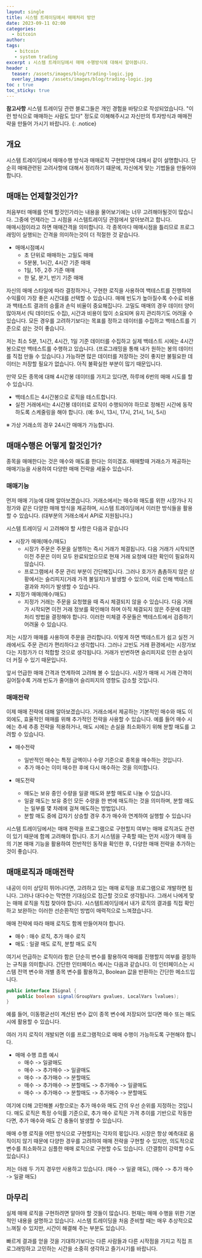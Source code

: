 ```yaml
---
layout: single
title: 시스템 트레이딩에서 매매처리 방안
date: 2023-09-11 02:00
categories: 
  - bitcoin
author: 
tags: 
   - bitcoin
   - system trading
excerpt : 시스템 트레이딩에서 매매 수행방식에 대해서 알아봅니다.
header :
  teaser: /assets/images/blog/trading-logic.jpg
  overlay_image: /assets/images/blog/trading-logic.jpg
toc : true  
toc_sticky: true
---
```


**참고사항** 시스템 트레이딩 관련 블로그들은 개인 경험을 바탕으로 작성되었습니다. "이런 방식으로 매매하는 사람도 있다" 정도로 이해해주시고 자신만의 투자방식과 매매전략을 만들어 가시기 바랍니다.
{: .notice} 

## 개요

시스템 트레이딩에서 매매수행 방식과 매매로직 구현방안에 대해서 같이 설명합니다.
단순히 매매관련된 고려사항에 대해서 정리하기 떄문에, 자신에게 맞는 기법들을 만들어야합니다.


## 매매는 언제할것인가?

처음부터 매매를 언제 할것인가라는 내용을 물어보기에는 너무 고려해야될것이 많습니다.
그중에 언제라는 그 시점을 시스템트레이딩 관점에서 알아보려고 합니다.  
매매시점이라고 하면 매매간격을 의미합니다. 각 종목마다 매매시점을 틀리므로 프로그래밍이 실행되는 간격을 의미하는것이 더 적절한 것 같습니다.

- 매매시점예시
  - 초 단위로 매매하는 고밀도 매매
  - 5분봉, 1시간, 4시간 기준 매매
  - 1일, 1주, 2주 기준 매매
  - 한 달, 분기, 반기 기준 매매

자신의 매매 스타일에 따라 결정하거나, 구현한 로직을 사용하여 백테스트를 진행하여 수익률이 가장 좋은 시간대를 선택할 수 있습니다. 매매 빈도가 높아질수록 수수료 비용과 백테스트 결과의 승률과 손익 비율이 중요해집니다. 고밀도 매매의 경우 데이터 양이 많아져서 (틱 데이터도 수집), 시간과 비용이 많이 소요되며 유지 관리하기도 어려울 수 있습니다. 모든 경우를 고려하기보다는 목표를 정하고 데이터를 수집하고 백테스트를 기준으로 삼는 것이 좋습니다.

저는 최소 5분, 1시간, 4시간, 1일 기준 데이터를 수집하고 실제 백테스트 시에는 4시간봉으로만 백테스트를 수행하고 있습니다. (프로그래밍을 통해 내가 원하는 봉의 데이터를 직접 만들 수 있습니다.) 가능하면 많은 데이터를 저장하는 것이 좋지만 불필요한 데이터는 저장할 필요가 없습니다. 아직 불확실한 부분이 많기 때문입니다.

만약 모든 종목에 대해 4시간봉 데이터를 가지고 있다면, 하루에 6번의 매매 시도를 할 수 있습니다.
- 백테스트는 4시간봉으로 로직을 테스트합니다.
- 실전 거래에서는 4시간봉 데이터로 로직이 수행되어야 하므로 정해진 시간에 동작하도록 스케줄링을 해야 합니다. (예: 9시, 13시, 17시, 21시, 1시, 5시)

※ 가상 거래소의 경우 24시간 매매가 가능합니다.

## 매매수행은 어떻게 할것인가?

종목을 매매한다는 것은 매수와 매도를 한다는 의미겠죠.
매매할때 거래소가 제공하는 매매기능을 사용하여 다양한 매매 전략을 세울수 있습니다.  

### 매매기능

먼저 매매 기능에 대해 알아보겠습니다. 거래소에서는 매수와 매도를 위한 시장가나 지정가와 같은 다양한 매매 방식을 제공하며, 시스템 트레이딩에서 이러한 방식들을 활용할 수 있습니다. (대부분의 거래소에서 API로 지원됩니다.)

시스템 트레이딩 시 고려해야 할 사항은 다음과 같습니다
- 시장가 매매(매수/매도)
  - 시장가 주문은 주문을 실행하는 즉시 거래가 체결됩니다. 다음 거래가 시작되면 이전 주문은 이미 모두 완료되었으므로 현재 거래 요청에 대한 확인이 필요하지 않습니다.
  - 프로그램에서 주문 관리 부분이 간단해집니다. 그러나 호가가 촘촘하지 않은 상황에서는 슬리피지(거래 가격 불일치)가 발생할 수 있으며, 이로 인해 백테스트 결과와 차이가 발생할 수 있습니다.
- 지정가 매매(매수/매도)
  - 지정가 거래는 주문을 요청했을 때 즉시 체결되지 않을 수 있습니다. 다음 거래가 시작되면 이전 거래 정보를 확인해야 하며 아직 체결되지 않은 주문에 대한 처리 방법을 결정해야 합니다. 이러한 미체결 주문들은 백테스트에서 검증하기 어려울 수 있습니다.

저는 시장가 매매를 사용하여 주문을 관리합니다. 이렇게 하면 백테스트가 쉽고 실전 거래에서도 주문 관리가 편리하다고 생각합니다. 그러나 고빈도 거래 환경에서는 시장가보다는 지정가가 더 적합할 것으로 생각됩니다. 거래가 빈번하면 슬리피지로 인한 손실이 더 커질 수 있기 때문입니다.

앞서 언급한 매매 간격과 연계하여 고려해 볼 수 있습니다. 시장가 매매 시 거래 간격이 길어질수록 거래 빈도가 줄어들어 슬리피지의 영향도 감소할 것입니다.

### 매매전략

이제 매매 전략에 대해 알아보겠습니다. 거래소에서 제공하는 기본적인 매수와 매도 이외에도, 효율적인 매매를 위해 추가적인 전략을 사용할 수 있습니다. 예를 들어 매수 시에는 추세 추종 전략을 적용하거나, 매도 시에는 손실을 최소화하기 위해 분할 매도를 고려할 수 있습니다.

- 매수전략 
  - 일반적인 매수는 특정 금액이나 수량 기준으로 종목을 매수하는 것입니다.
  - 추가 매수는 이미 매수한 후에 다시 매수하는 것을 의미합니다.

- 매도전략
  - 매도는 보유 중인 수량을 일괄 매도와 분할 매도로 나눌 수 있습니다.
  - 일괄 매도는 보유 중인 모든 수량을 한 번에 매도하는 것을 의미하며, 분할 매도는 일부를 몇 차례에 걸쳐 매도하는 방법입니다.
  - 분할 매도 중에 갑자기 상승할 경우 추가 매수와 연계하여 실행할 수 있습니다

시스템 트레이딩에서는 매매 전략을 프로그램으로 구현할지 여부는 매매 로직과도 관련이 있기 때문에 함께 고려해야 합니다. 초기 시스템을 구축할 때는 먼저 시장가 매매 등의 기본 매매 기능을 활용하여 전반적인 동작을 확인한 후, 다양한 매매 전략을 추가하는 것이 좋습니다.

## 매매로직과 매매전략

내공이 이미 상당히 뛰어나다면, 고려하고 있는 매매 로직을 프로그램으로 개발하면 됩니다. 그러나 대다수는 막연한 기대심으로 접근할 것으로 생각됩니다. 그래서 나에게 맞는 매매 로직을 직접 찾아야 합니다. 시스템트레이딩에서 내가 로직의 결과를 직접 확인하고 보완하는 이러한 선순환적인 방법이 매력적으로 느껴졌습니다.

매매 전략에 따라 매매 로직도 함께 만들어져야 합니다.

- 매수 : 매수 로직, 추가 매수 로직
- 매도 : 일괄 매도 로직, 분할 매도 로직


여기서 언급하는 로직이라 함은 단순히 변수를 활용하여 매매를 진행할지 여부를 결정하는 규칙을 의미합니다. 간단한 인터페이스 예시는 다음과 같습니다. 이 인터페이스는 시스템 전역 변수와 개별 종목 변수를 활용하고, Boolean 값을 반환하는 간단한 메소드입니다.

```java
public interface ISignal {
	public boolean signal(GroupVars gvalues, LocalVars lvalues);
}
```

예를 들어, 이동평균선이 계산된 변수 값이 종목 변수에 저장되어 있다면 매수 또는 매도 시에 활용할 수 있습니다.

여러 가지 로직이 개발되면 이를 프로그램적으로 매매 수행이 가능하도록 구현해야 합니다.

- 매매 수행 흐름 예시
  - 매수 -> 일괄매도 
  - 매수 -> 추가매수 -> 일괄매도
  - 매수 -> 추가매수 -> 분할매도
  - 매수 -> 추가매수 -> 분할매도 -> 추가매수 -> 일괄매도
  - 매수 -> 추가매수 -> 분할매도 -> 추가매수 -> 분할매도


여기에 더해 고민해볼 사항으로는 추가 매수와 매도 간의 우선 순위를 지정하는 것입니다. 매도 로직은 특정 수익률 기준으로, 추가 매수 로직은 가격 추이를 기반으로 작동한다면, 추가 매수와 매도 간 충돌이 발생할 수 있습니다.

매매 수행 로직을 어떤 방식으로 구현할지는 각자의 몫입니다. 시장은 항상 예측대로 움직이지 않기 때문에 다양한 경우를 고려하여 매매 전략을 구현할 수 있지만, 의도적으로 변수를 최소화하고 심플한 매매 로직으로 구현할 수도 있습니다. (간결함이 강력할 수도 있습니다.)

저는 아래 두 가지 경우만 사용하고 있습니다.
(매수 -> 일괄 매도), (매수 -> 추가 매수 -> 일괄 매도)

## 마무리

실제 매매 로직을 구현하려면 알아야 할 것들이 많습니다. 현재는 매매 수행을 위한 기본적인 내용을 설명하고 있습니다. 시스템 트레이딩을 처음 준비할 때는 매우 추상적으로 느껴질 수 있지만, 시간이 해결해 주는 부분도 있습니다.

빠르게 결과를 얻을 것을 기대하기보다는 다른 사람들과 다른 시작점을 가지고 직접 프로그래밍하고 고민하는 시간을 소중히 생각하고 즐기시기를 바랍니다.